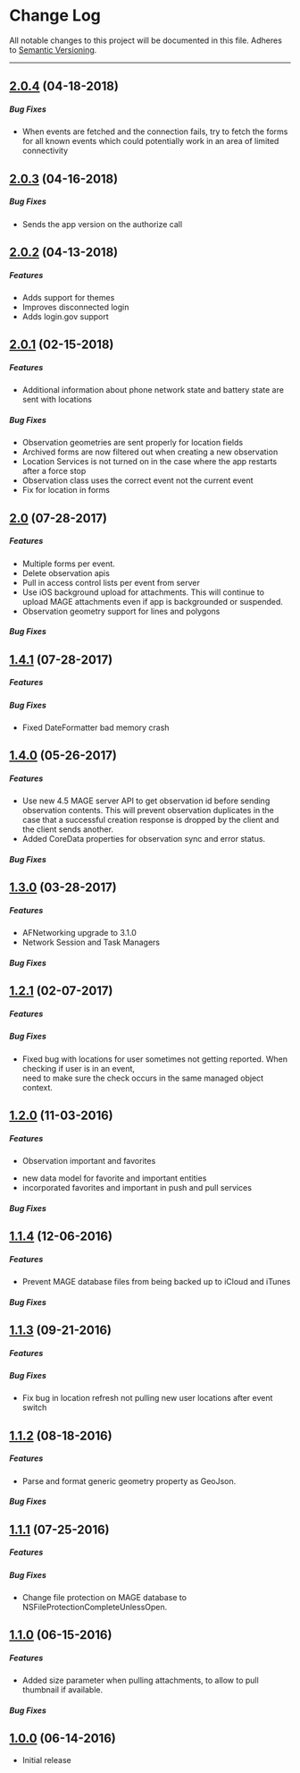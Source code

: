 # Change Log
All notable changes to this project will be documented in this file.
Adheres to [Semantic Versioning](http://semver.org/).

---
## [2.0.4](https://github.com/ngageoint/mage-ios-sdk/releases/tag/2.0.4) (04-18-2018)

##### Bug Fixes

* When events are fetched and the connection fails, try to fetch the forms for all known events
  which could potentially work in an area of limited connectivity 

## [2.0.3](https://github.com/ngageoint/mage-ios-sdk/releases/tag/2.0.3) (04-16-2018)

##### Bug Fixes

* Sends the app version on the authorize call

## [2.0.2](https://github.com/ngageoint/mage-ios-sdk/releases/tag/2.0.2) (04-13-2018) 

##### Features

* Adds support for themes
* Improves disconnected login
* Adds login.gov support

## [2.0.1](https://github.com/ngageoint/mage-ios-sdk/releases/tag/2.0.1) (02-15-2018)

##### Features

* Additional information about phone network state and battery state are sent with locations

##### Bug Fixes

* Observation geometries are sent properly for location fields
* Archived forms are now filtered out when creating a new observation
* Location Services is not turned on in the case where the app restarts after a force stop
* Observation class uses the correct event not the current event
* Fix for location in forms

## [2.0](https://github.com/ngageoint/mage-ios-sdk/releases/tag/2.0) (07-28-2017)

##### Features
* Multiple forms per event.
* Delete observation apis
* Pull in access control lists per event from server
* Use iOS background upload for attachments.  This will continue to upload MAGE attachments even if app is backgrounded or suspended.
* Observation geometry support for lines and polygons

##### Bug Fixes

## [1.4.1](https://github.com/ngageoint/mage-ios-sdk/releases/tag/1.4.1) (07-28-2017)

##### Features

##### Bug Fixes
* Fixed DateFormatter bad memory crash

## [1.4.0](https://github.com/ngageoint/mage-ios-sdk/releases/tag/1.4.0) (05-26-2017)

##### Features
* Use new 4.5 MAGE server API to get observation id before sending observation contents.  This will prevent observation duplicates in the case that
  a successful creation response is dropped by the client and the client sends another.
* Added CoreData properties for observation sync and error status.

##### Bug Fixes

## [1.3.0](https://github.com/ngageoint/mage-ios-sdk/releases/tag/1.3.0) (03-28-2017)

##### Features
* AFNetworking upgrade to 3.1.0
* Network Session and Task Managers

##### Bug Fixes

## [1.2.1](https://github.com/ngageoint/mage-ios-sdk/releases/tag/1.2.1) (02-07-2017)

##### Features

##### Bug Fixes
* Fixed bug with locations for user sometimes not getting reported.  When checking if user is in an event,  
  need to make sure the check occurs in the same managed object context.

## [1.2.0](https://github.com/ngageoint/mage-ios-sdk/releases/tag/1.1.3) (11-03-2016)

##### Features
* Observation important and favorites

- new data model for favorite and important entities
- incorporated favorites and important in push and pull services

##### Bug Fixes

## [1.1.4](https://github.com/ngageoint/mage-ios-sdk/releases/tag/1.1.4) (12-06-2016)

##### Features
* Prevent MAGE database files from being backed up to iCloud and iTunes

##### Bug Fixes

## [1.1.3](https://github.com/ngageoint/mage-ios-sdk/releases/tag/1.1.3) (09-21-2016)

##### Features

##### Bug Fixes
* Fix bug in location refresh not pulling new user locations after event switch

## [1.1.2](https://github.com/ngageoint/mage-ios-sdk/releases/tag/1.1.2) (08-18-2016)

##### Features
* Parse and format generic geometry property as GeoJson.

##### Bug Fixes

## [1.1.1](https://github.com/ngageoint/mage-ios-sdk/releases/tag/1.1.1) (07-25-2016)

##### Features

##### Bug Fixes
* Change file protection on MAGE database to NSFileProtectionCompleteUnlessOpen.

## [1.1.0](https://github.com/ngageoint/mage-ios-sdk/releases/tag/1.1.0) (06-15-2016)

##### Features
* Added size parameter when pulling attachments, to allow to pull thumbnail if available.

##### Bug Fixes

## [1.0.0](https://github.com/ngageoint/mage-ios-sdk/releases/tag/1.0.0) (06-14-2016)

* Initial release
